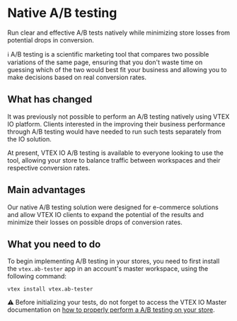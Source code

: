 # Native A/B testing

Run clear and effective A/B tests natively while minimizing store losses from potential drops in conversion. 

:information_source: A/B testing is a scientific marketing tool that compares two possible variations of the same page, ensuring that you don't waste time on guessing which of the two would best fit your business and allowing you to make decisions based on real conversion rates. 

## What has changed

It was previously not possible to perform an A/B testing natively using VTEX IO platform. Clients interested in the improving their business performance through A/B testing would have needed to run such tests separately from the IO solution. 

At present, VTEX IO A/B testing is available to everyone looking to use the tool, allowing your store to balance traffic between workspaces and their respective conversion rates. 

## Main advantages

Our native A/B testing solution were designed for e-commerce solutions and allow VTEX IO clients to expand the potential of the results and minimize their losses on possible drops of conversion rates. 

## What you need to do 

To begin implementing A/B testing in your stores, you need to first install the `vtex.ab-tester` app in an account's master workspace, using the following command:

```
vtex install vtex.ab-tester

```

:warning: Before initializing your tests, do not forget to access the VTEX IO Master documentation on [how to properly perform a A/B testing on your store](https://docs.google.com/document/d/1ZM0sF22yPxaKZ9jvKWR-h8Ba00shHZS5uWgQmA8Tg7U/edit#heading=h.7nfo9txa2lc8).
